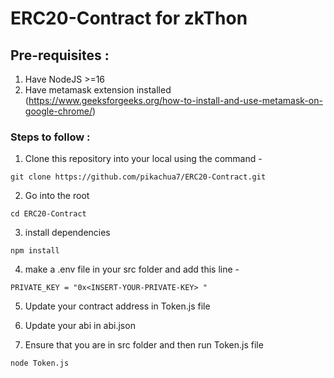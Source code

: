 # ERC20-Contract for zkThon

## Pre-requisites : 

1. Have NodeJS >=16
2. Have metamask extension installed (https://www.geeksforgeeks.org/how-to-install-and-use-metamask-on-google-chrome/)

### Steps to follow : 

1. Clone this repository into your local using the command - 

```
git clone https://github.com/pikachua7/ERC20-Contract.git
```

2. Go into the root

```
cd ERC20-Contract
```

3. install dependencies

```
npm install
```
4. make a .env file in your src folder and add this line - 

```
PRIVATE_KEY = "0x<INSERT-YOUR-PRIVATE-KEY> "
```

5. Update your contract address in Token.js file

6. Update your abi in abi.json

7. Ensure that you are in src folder and then run Token.js file

```
node Token.js
```
